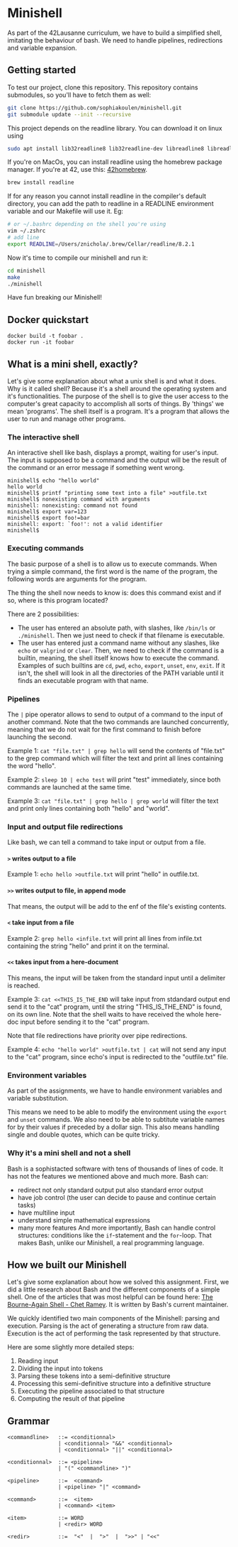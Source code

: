 # Minishell

As part of the 42Lausanne curriculum, we have to build a simplified shell,
imitating the behaviour of bash. We need to handle pipelines, redirections
and variable expansion.

## Getting started

To test our project, clone this repository. This repository contains submodules,
so you'll have to fetch them as well:
```bash
git clone https://github.com/sophiakoulen/minishell.git
git submodule update --init --recursive
```

This project depends on the readline library.
You can download it on linux using
```bash
sudo apt install lib32readline8 lib32readline-dev libreadline8 libreadline-dev
```
If you're on MacOs, you can install readline using the homebrew package manager.
If you're at 42, use this: [42homebrew](https://github.com/kube/42homebrew).
```bash
brew install readline
```

If for any reason you cannot install readline in the compiler's default directory,
you can add the path to readline in a READLINE environment variable and our
Makefile will use it.
Eg:
```bash
# or ~/.bashrc depending on the shell you're using
vim ~/.zshrc
# add line
export READLINE=/Users/znichola/.brew/Cellar/readline/8.2.1
```

Now it's time to compile our minishell and run it:
```bash
cd minishell
make
./minishell
```

Have fun breaking our Minishell!

## Docker quickstart

```
docker build -t foobar .
docker run -it foobar
```

## What is a mini shell, exactly?

Let's give some explanation about what a unix shell is and what it does.
Why is it called shell? Because it's a shell around the operating system
and it's functionalities.
The purpose of the shell is to give the user access to the computer's great
capacity to accomplish all sorts of things. By 'things' we mean 'programs'.
The shell itself is a program. It's a program that allows the user to run and
manage other programs.

### The interactive shell

An interactive shell like bash, displays a prompt, waiting for user's input.
The input is supposed to be a command and the output will be the result of the
command or an error message if something went wrong.

```
minishell$ echo "hello world"
hello world
minishell$ printf "printing some text into a file" >outfile.txt
minishell$ nonexisting command with arguments
minishell: nonexisting: command not found
minishell$ export var=123
minishell$ export foo!=bar
minishell: export: `foo!': not a valid identifier
minishell$
```

### Executing commands

The basic purpose of a shell is to allow us to execute commands.
When trying a simple command, the first word is the name of the program,
the following words are arguments for the program.

The thing the shell now needs to know is: does this command exist and if so,
where is this program located?

There are 2 possibilities:
- The user has entered an absolute path, with slashes, like `/bin/ls` or
`./minishell`. Then we just need to check if that filename is executable.
- The user has entered just a command name without any slashes, like `echo` or
`valgrind` or `clear`. Then, we need to check if the command is a builtin,
meaning, the shell itself knows how to execute the command. Examples of such
builtins are `cd`, `pwd`, `echo`, `export`, `unset`, `env`, `exit`. If it
isn't, the shell will look in all the directories of the PATH variable until
it finds an executable program with that name.

### Pipelines

The `|` pipe operator allows to send to output of a command to the input of another command.
Note that the two commands are launched concurrently, meaning that we do not wait for the first
command to finish before launching the second.

Example 1: `cat "file.txt" | grep hello` will send the contents of "file.txt" to the grep command which will filter the text and print all lines containing the word "hello".

Example 2: `sleep 10 | echo test` will print "test" immediately, since both commands are launched at the same time.

Example 3: `cat "file.txt" | grep hello | grep world` will filter the text and print only lines containing both "hello" and "world".

### Input and output file redirections

Like bash, we can tell a command to take input or output from a file.

#### `>` writes output to a file
Example 1: `echo hello >outfile.txt` will print "hello" in outfile.txt.

#### `>>` writes output to file, in append mode
That means, the output will be add to the enf of the file's existing contents.

#### `<` take input from a file
Example 2: `grep hello <infile.txt` will print all lines from infile.txt containing the string "hello" and print it on the terminal.

#### `<<` takes input from a here-document
This means, the input will be taken from the standard input until a delimiter is reached.

Example 3: `cat <<THIS_IS_THE_END` will take input from stdandard output end send it to the "cat" program, until the string "THIS_IS_THE_END" is found, on its own line.
Note that the shell waits to have received the whole here-doc input before sending it to the "cat" program.

Note that file redirections have priority over pipe redirections.

Example 4: `echo "hello world" >outfile.txt | cat` will not send any input to the "cat" program, since echo's input is redirected to the "outfile.txt" file.

### Environment variables

As part of the assignments, we have to handle environment variables and
variable substitution.

This means we need to be able to modify the environment using the `export` and
`unset` commands.
We also need to be able to subtitute variable names for by their values if
preceded by a dollar sign.
This also means handling single and double quotes, which can be quite tricky.

### Why it's a mini shell and not a shell

Bash is a sophistacted software with tens of thousands of lines of code.
It has not the features we mentioned above and much more.
Bash can:
- redirect not only standard output put also standard error output
- have job control (the user can decide to pause and continue certain tasks)
- have multiline input
- understand simple mathematical expressions
- many more features
And more importantly, Bash can handle control structures: conditions like the
`if`-statement and the `for`-loop. That makes Bash, unlike our Minishell, a
real programming language.

## How we built our Minishell

Let's give some explanation about how we solved this assignment.
First, we did a little research about Bash and the different components
of a simple shell.
One of the articles that was most helpful can be found here:
[The Bourne-Again Shell - Chet Ramey](http://aosabook.org/en/bash.html).
It is written by Bash's current maintainer.

We quickly identified two main components of the Minishell: parsing and execution.
Parsing is the act of generating a structure from raw data.
Execution is the act of performing the task represented by that structure.

Here are some slightly more detailed steps:
1. Reading input
2. Dividing the input into tokens
3. Parsing these tokens into a semi-definitive structure
4. Processing this semi-definitive structure into a definitive structure
5. Executing the pipeline associated to that structure
6. Computing the result of that pipeline

## Grammar

```ebnf
<commandline>   ::= <conditionnal>
                | <conditionnal> "&&" <conditionnal>
                | <conditionnal> "||" <conditionnal>

<conditionnal>  ::= <pipeline>
                | "(" <commandline> ")"

<pipeline>      ::=  <command>
                | <pipeline> "|" <command>

<command>       ::=  <item>
                | <command> <item>

<item>          ::= WORD
                | <redir> WORD

<redir>         ::=  "<"  |  ">"  |  ">>" | "<<"
```
